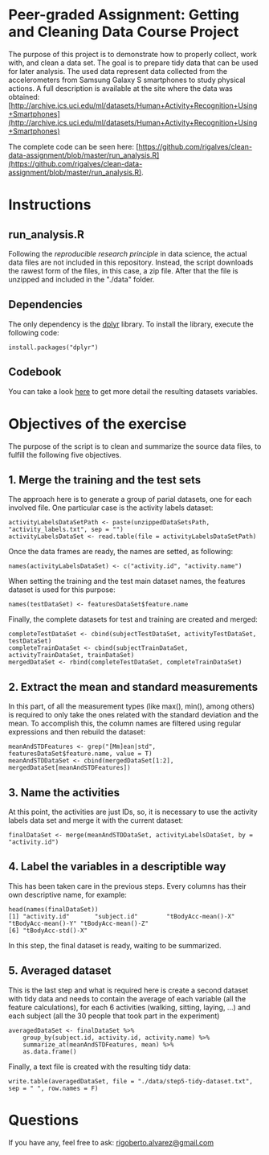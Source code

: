 # Peer-graded Assignment: Getting and Cleaning Data Course Project

The purpose of this project is to demonstrate how to properly collect, work with, and clean a data set. The goal is to prepare tidy data that can be used for later analysis.  The used data represent data collected from the accelerometers from Samsung Galaxy S smartphones to study physical actions. A full description is available at the site where the data was obtained: [http://archive.ics.uci.edu/ml/datasets/Human+Activity+Recognition+Using+Smartphones](http://archive.ics.uci.edu/ml/datasets/Human+Activity+Recognition+Using+Smartphones)

The complete code can be seen here: [https://github.com/rigalves/clean-data-assignment/blob/master/run_analysis.R](https://github.com/rigalves/clean-data-assignment/blob/master/run_analysis.R).

# Instructions
## run_analysis.R
Following the _reproducible research principle_ in data science, the actual data files are not included in this repository. Instead, the script downloads the rawest form of the files, in this case, a zip file. After that the file is unzipped and included in the "./data" folder.
## Dependencies
The only dependency is the [dplyr](https://cran.r-project.org/web/packages/dplyr/vignettes/dplyr.html) library. To install the library, execute the following code:
```{r }
install.packages("dplyr")
```
## Codebook
You can take a look [here](https://github.com/rigalves/clean-data-assignment/blob/master/CodeBook.md) to get more detail the resulting datasets variables.
# Objectives of the exercise 
The purpose of the script is to clean and summarize the source data files, to fulfill the following five objectives.
## 1. Merge the training and the test sets
The approach here is to generate a group of parial datasets, one for each involved file. One particular case is the activity labels dataset:
```{r }
activityLabelsDataSetPath <- paste(unzippedDataSetsPath, "activity_labels.txt", sep = "")
activityLabelsDataSet <- read.table(file = activityLabelsDataSetPath)
```
Once the data frames are ready, the names are setted, as following:
```{r }
names(activityLabelsDataSet) <- c("activity.id", "activity.name")
```
When setting the training and the test main dataset names, the features dataset is used for this purpose:
```{r }
names(testDataSet) <- featuresDataSet$feature.name
```
Finally, the complete datasets for test and training are created and merged:
```{r }
completeTestDataSet <- cbind(subjectTestDataSet, activityTestDataSet, testDataSet)
completeTrainDataSet <- cbind(subjectTrainDataSet, activityTrainDataSet, trainDataSet)
mergedDataSet <- rbind(completeTestDataSet, completeTrainDataSet)
```
## 2. Extract the mean and standard measurements
In this part, of all the measurement types (like max(), min(), among others) is required to only take the ones related with the standard deviation and the mean. To accomplish this, the column names are filtered using regular expressions and then rebuild the dataset:
```{r }
meanAndSTDFeatures <- grep("[Mm]ean|std", featuresDataSet$feature.name, value = T)
meanAndSTDDataSet <- cbind(mergedDataSet[1:2], mergedDataSet[meanAndSTDFeatures])
```
## 3. Name the activities
At this point, the activities are just IDs, so, it is necessary to use the activity labels data set and merge it with the current dataset:
```{r }
finalDataSet <- merge(meanAndSTDDataSet, activityLabelsDataSet, by = "activity.id")
```
## 4. Label the variables in a descriptible way
This has been taken care in the previous steps. Every columns has their own descriptive name, for example:
```{r }
head(names(finalDataSet))
[1] "activity.id"       "subject.id"        "tBodyAcc-mean()-X" "tBodyAcc-mean()-Y" "tBodyAcc-mean()-Z"
[6] "tBodyAcc-std()-X" 
```
In this step, the final dataset is ready, waiting to be summarized.
## 5. Averaged dataset
This is the last step and what is required here is create a second dataset with tidy data and needs to contain the average of each variable (all the feature calculations), for each 6 activities (walking, sitting, laying, ...) and each subject (all the 30 people that took part in the experiment)
```{r }
averagedDataSet <- finalDataSet %>% 
    group_by(subject.id, activity.id, activity.name) %>% 
    summarize_at(meanAndSTDFeatures, mean) %>%
    as.data.frame()
```
Finally, a text file is created with the resulting tidy data:
```{r }
write.table(averagedDataSet, file = "./data/step5-tidy-dataset.txt", sep = " ", row.names = F)
```
# Questions
If you have any, feel free to ask: [rigoberto.alvarez@gmail.com](rigoberto.alvarez@gmail.com)